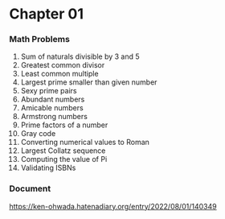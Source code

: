 Chapter 01
===============

### Math Problems  

01. Sum of naturals divisible by 3 and 5  
02. Greatest common divisor   
03. Least common multiple  
04. Largest prime smaller than given number   
05. Sexy prime pairs   
06. Abundant numbers   
07. Amicable numbers   
08. Armstrong numbers   
09. Prime factors of a number   
10. Gray code   
 11. Converting numerical values to Roman   
12. Largest Collatz sequence   
13. Computing the value of Pi   
14. Validating ISBNs  

### Document
https://ken-ohwada.hatenadiary.org/entry/2022/08/01/140349
